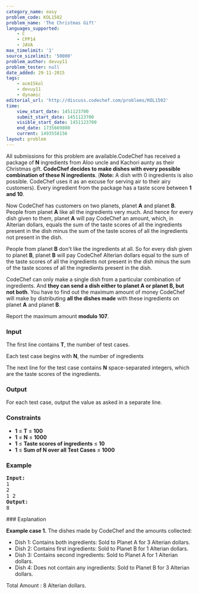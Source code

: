 ```yaml
---
category_name: easy
problem_code: KOL1502
problem_name: 'The Christmas Gift'
languages_supported:
    - C
    - CPP14
    - JAVA
max_timelimit: '1'
source_sizelimit: '50000'
problem_author: devuy11
problem_tester: null
date_added: 29-11-2015
tags:
    - acm15kol
    - devuy11
    - dynamic
editorial_url: 'http://discuss.codechef.com/problems/KOL1502'
time:
    view_start_date: 1451123700
    submit_start_date: 1451123700
    visible_start_date: 1451123700
    end_date: 1735669800
    current: 1493558156
layout: problem
---
```

All submissions for this problem are available.CodeChef has received a package of **N** ingredients from Aloo uncle and Kachori aunty as their Christmas gift. **CodeChef decides to make dishes with every possible combination of these **N** ingredients**. (**Note:** A dish with 0 ingredients is also possible. CodeChef uses it as an excuse for serving air to their airy customers). Every ingredient from the package has a taste score between **1 and 10**.

Now CodeChef has customers on two planets, planet **A** and planet **B**. People from planet **A** like all the ingredients very much. And hence for every dish given to them, planet **A** will pay CodeChef an amount, which, in Alterian dollars, equals the sum of the taste scores of all the ingredients present in the dish minus the sum of the taste scores of all the ingredients not present in the dish.

People from planet **B** don't like the ingredients at all. So for every dish given to planet **B**, planet **B** will pay CodeChef Alterian dollars equal to the sum of the taste scores of all the ingredients not present in the dish minus the sum of the taste scores of all the ingredients present in the dish.

CodeChef can only make a single dish from a particular combination of ingredients. And **they can send a dish either to planet **A** or planet **B**, but not both**. You have to find out the maximum amount of money CodeChef will make by distributing **all the dishes made** with these ingredients on planet **A** and planet **B**.

Report the maximum amount **modulo 107**.

### Input

The first line contains **T**, the number of test cases.

Each test case begins with **N**, the number of ingredients

The next line for the test case contains **N** space-separated integers, which are the taste scores of the ingredients.

### Output

For each test case, output the value as asked in a separate line.

### Constraints

- **1** ≤ **T** ≤ **100**
- **1** ≤ **N** ≤ **1000**
- **1** ≤ **Taste scores of ingredients** ≤ **10**
- **1** ≤ **Sum of N over all Test Cases** ≤ **1000**

### Example

<pre><b>Input:</b>
1
2
1 2
<b>Output:</b>
8
</pre>### Explanation

**Example case 1.** The dishes made by CodeChef and the amounts collected:

- Dish 1: Contains both ingredients: Sold to Planet A for 3 Alterian dollars.
- Dish 2: Contains first ingredients: Sold to Planet B for 1 Alterian dollars.
- Dish 3: Contains second ingredients: Sold to Planet A for 1 Alterian dollars.
- Dish 4: Does not contain any ingredients: Sold to Planet B for 3 Alterian dollars.

Total Amount : 8 Alterian dollars.
